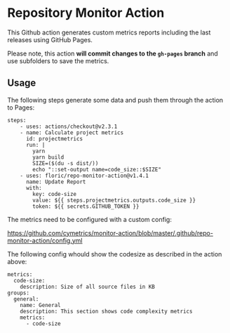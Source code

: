 # Repository Monitor Action

This Github action generates custom metrics reports including the last releases using GitHub Pages.

Please note, this action **will commit changes to the `gh-pages` branch** and use subfolders to save the metrics.

## Usage

The following steps generate some data and push them through the action to Pages:

```
steps:
    - uses: actions/checkout@v2.3.1
    - name: Calculate project metrics
      id: projectmetrics
      run: |
        yarn
        yarn build
        SIZE=($(du -s dist/))
        echo "::set-output name=code_size::$SIZE"
    - uses: floric/repo-monitor-action@v1.4.1
      name: Update Report
      with:
        key: code-size
        value: ${{ steps.projectmetrics.outputs.code_size }}
        token: ${{ secrets.GITHUB_TOKEN }}
```

The metrics need to be configured with a custom config:

https://github.com/cymetrics/monitor-action/blob/master/.github/repo-monitor-action/config.yml

The following config whould show the codesize as described in the action above:

```
metrics:
  code-size:
    description: Size of all source files in KB
groups:
  general:
    name: General
    description: This section shows code complexity metrics
    metrics:
      - code-size
```
